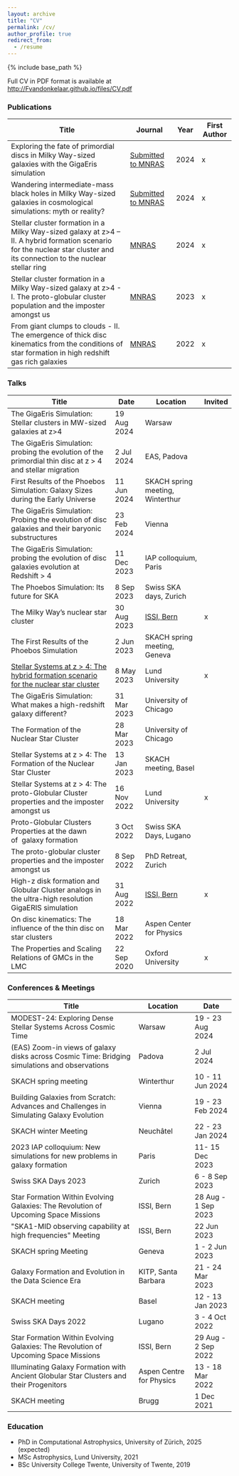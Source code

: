 ```yaml
---
layout: archive
title: "CV"
permalink: /cv/
author_profile: true
redirect_from:
  - /resume
---
```

{% include base_path %}

Full CV in PDF format is available at <http://Fvandonkelaar.github.io/files/CV.pdf>

### Publications
<div class="tg-wrap"><table>
<thead>
  <tr>
    <th>Title</th>
    <th>Journal</th>
    <th>Year</th>
    <th>First Author</th>
  </tr>
</thead>
<tbody>
  <tr>
    <td>Exploring the fate of primordial discs in Milky Way-sized galaxies with the GigaEris simulation</td>
    <td><a href="https://ui.adsabs.harvard.edu/abs/2024arXiv240611960V/abstract">Submitted to MNRAS</a></td>
    <td>2024</td>
    <td>x</td>
  </tr>
    <tr>
    <td>Wandering intermediate-mass black holes in Milky Way-sized galaxies in cosmological simulations: myth or reality?</td>
    <td><a href="https://ui.adsabs.harvard.edu/abs/2024arXiv240415404V/abstract">Submitted to MNRAS</a></td>
    <td>2024</td>
    <td>x</td>
  </tr>
  <tr>
    <td>Stellar cluster formation in a Milky Way-sized galaxy at z&gt;4 – II. A hybrid formation scenario for the nuclear star cluster and its connection to the nuclear stellar ring</td>
    <td><a href="https://ui.adsabs.harvard.edu/abs/2023arXiv230312828V/abstract">MNRAS</a></td>
    <td>2024</td>
    <td>x</td>
  </tr>
  <tr>
    <td>Stellar cluster formation in a Milky Way-sized galaxy at z>4 - I. The proto-globular cluster population and the imposter amongst us</td>
    <td><a href="https://ui.adsabs.harvard.edu/abs/2023MNRAS.tmp..909V/abstract">MNRAS</a></td>
    <td>2023</td>
    <td>x</td>
  </tr>
    <tr>
    <td>From giant clumps to clouds - II. The emergence of thick disc kinematics from the conditions of star formation in high redshift gas rich galaxies</td>
    <td><a href="https://ui.adsabs.harvard.edu/abs/2021arXiv211013165V/abstract">MNRAS</a></td>
    <td>2022</td>
    <td>x</td>
  </tr>
</tbody>
</table></div>

### Talks
<div class="tg-wrap"><table>
<thead>
  <tr>
    <th>Title</th>
    <th>Date</th>
    <th>Location</th>
    <th>Invited</th>
  </tr>
</thead>
<tbody>
  <tr>
    <td>The GigaEris Simulation: Stellar clusters in MW-sized galaxies at z>4</td>
    <td>19 Aug 2024</td>
    <td>Warsaw</td>
    <td></td>
  </tr>
  <tr>
    <td>The GigaEris Simulation: probing the evolution of the primordial thin disc at z > 4 and stellar migration</td>
    <td>2 Jul 2024</td>
    <td>EAS, Padova</td>
    <td></td>
  </tr>
  <tr>
    <td>First Results of the Phoebos Simulation: Galaxy Sizes during the Early Universe</td>
    <td>11 Jun 2024</td>
    <td>SKACH spring meeting, Winterthur</td>
    <td></td>
  </tr>
  <tr>
    <td>The GigaEris Simulation: Probing the evolution of disc galaxies and their baryonic substructures</td>
    <td>23 Feb 2024</td>
    <td>Vienna</td>
    <td></td>
  </tr>
    <tr>
    <td>The GigaEris Simulation: probing the evolution of disc galaxies evolution at Redshift > 4</td>
    <td>11 Dec 2023</td>
    <td>IAP colloquium, Paris</td>
    <td></td>
  </tr>
  <tr>
    <td>The Phoebos Simulation: Its future for SKA</td>
    <td>8 Sep 2023</td>
    <td>Swiss SKA days, Zurich</td>
    <td></td>
  </tr>
  <tr>
    <td>The Milky Way’s nuclear star cluster</td>
    <td>30 Aug 2023</td>
    <td><a href="https://teams.issibern.ch/starformationgalaxies/">ISSI, Bern</a></td>
    <td>x</td>
  </tr>
    <tr>
    <td>The First Results of the Phoebos Simulation</td>
    <td>2 Jun 2023</td>
    <td>SKACH spring meeting, Geneva</td>
    <td> </td>
  </tr>
  <tr>
    <td><a href="https://drive.google.com/file/d/1m_QRLDLG8HBoYI3BrpEz-VHUKfddSjTw/view?usp=sharing">Stellar Systems at z &gt; 4: The hybrid formation scenario for the nuclear star cluster</a></td>
    <td>8 May 2023</td>
    <td>Lund University</td>
    <td>x</td>
  </tr>
  <tr>
    <td>The GigaEris Simulation: What makes a high-redshift galaxy different?</td>
    <td>31 Mar 2023</td>
    <td>University of Chicago</td>
    <td></td>
  </tr>
  <tr>
    <td>The Formation of the Nuclear Star Cluster</td>
    <td>28 Mar 2023</td>
    <td>University of Chicago</td>
    <td></td>
  </tr>
  <tr>
    <td>Stellar Systems at z &gt; 4: The Formation of the Nuclear Star Cluster</td>
    <td>13 Jan 2023</td>
    <td>SKACH meeting, Basel</td>
    <td></td>
  </tr>
  <tr>
    <td>Stellar Systems at z &gt; 4: The proto-Globular Cluster properties and the imposter amongst us</td>
    <td>16 Nov 2022</td>
    <td>Lund University</td>
    <td>x</td>
  </tr>
  <tr>
    <td>Proto-Globular Clusters Properties at the dawn of&nbsp;&nbsp;galaxy formation</td>
    <td>3 Oct 2022</td>
    <td>Swiss SKA Days, Lugano</td>
    <td></td>
  </tr>
  <tr>
    <td>The proto-globular cluster properties and the imposter amongst us</td>
    <td>8 Sep 2022</td>
    <td>PhD Retreat, Zurich</td>
    <td></td>
  </tr>
  <tr>
    <td>High-z disk formation and Globular Cluster analogs in the ultra-high resolution GigaERIS simulation</td>
    <td>31 Aug 2022</td>
    <td><a href="https://teams.issibern.ch/starformationgalaxies/">ISSI, Bern</a></td>
    <td>x</td>
  </tr>
  <tr>
    <td>On disc kinematics: The influence of the thin disc on star clusters</td>
    <td>18 Mar 2022</td>
    <td>Aspen Center for Physics</td>
    <td></td>
  </tr>
  <tr>
    <td>The Properties and Scaling Relations of GMCs in the LMC</td>
    <td>22 Sep 2020</td>
    <td>Oxford University</td>
    <td>x</td>
  </tr>
</tbody>
</table></div>

### Conferences & Meetings
<div class="tg-wrap"><table>
<thead>
  <tr>
    <th>Title</th>
    <th>Location</th>
    <th>Date</th>
  </tr>
</thead>
<tbody>
  <tr>
    <td>MODEST-24: Exploring Dense Stellar Systems Across Cosmic Time </td>
    <td>Warsaw </td>
    <td>19 - 23 Aug 2024</td>
  </tr>
  <tr>
    <td>(EAS) Zoom-in views of galaxy disks across Cosmic Time: Bridging simulations and observations </td>
    <td>Padova</td>
    <td>2 Jul 2024</td>
  </tr>
  <tr>
    <td>SKACH spring meeting</td>
    <td>Winterthur</td>
    <td>10 - 11 Jun 2024</td>
  </tr>
  <tr>
    <td>Building Galaxies from Scratch: Advances and Challenges in Simulating Galaxy Evolution</td>
    <td>Vienna</td>
    <td>19 - 23 Feb 2024</td>
  </tr>
  <tr>
    <td>SKACH winter Meeting</td>
    <td>Neuchâtel</td>
    <td>22 - 23 Jan 2024</td>
  </tr>
  <tr>
    <td>2023 IAP colloquium: New simulations for new problems in galaxy formation</td>
    <td>Paris</td>
    <td>11- 15 Dec 2023</td>
  </tr>
   <tr>
    <td>Swiss SKA Days 2023</td>
    <td>Zurich</td>
    <td>6 - 8 Sep 2023</td>
  </tr>
    <tr>
    <td>Star Formation Within Evolving Galaxies: The Revolution of Upcoming Space Missions</td>
    <td>ISSI, Bern</td>
    <td>28 Aug - 1 Sep 2023</td>
  </tr>
  <tr>
    <td>"SKA1-MID observing capability at high frequencies" Meeting</td>
    <td>ISSI, Bern</td>
    <td>22 Jun 2023</td>
  </tr>
    <tr>
    <td>SKACH spring Meeting</td>
    <td>Geneva</td>
    <td>1 - 2 Jun 2023</td>
  </tr>
  <tr>
    <td>Galaxy Formation and Evolution in the Data Science Era</td>
    <td>KITP, Santa Barbara</td>
    <td>21 - 24 Mar 2023</td>
  </tr>
  <tr>
    <td>SKACH meeting</td>
    <td>Basel</td>
    <td>12 - 13 Jan 2023</td>
  </tr>
  <tr>
    <td>Swiss SKA Days 2022</td>
    <td>Lugano</td>
    <td>3 - 4 Oct 2022</td>
  </tr>
  <tr>
    <td>Star Formation Within Evolving Galaxies: The Revolution of Upcoming Space Missions</td>
    <td>ISSI, Bern</td>
    <td>29 Aug - 2 Sep 2022</td>
  </tr>
  <tr>
    <td>Illuminating Galaxy Formation with Ancient Globular Star Clusters and their Progenitors</td>
    <td>Aspen Centre for Physics</td>
    <td>13 - 18 Mar 2022</td>
  </tr>
  <tr>
    <td>SKACH meeting</td>
    <td>Brugg</td>
    <td>1 Dec 2021</td>
  </tr>
</tbody>
</table></div>

### Education
* PhD in Computational Astrophysics, University of Zürich, 2025 (expected)
* MSc Astrophysics, Lund University, 2021
* BSc University College Twente, University of Twente, 2019






